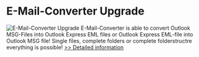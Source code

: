 # E-Mail-Converter Upgrade
![E-Mail-Converter Upgrade](https://mycommerce.akamaized.net/api/pimages/P300276872/BIG/300276872.JPG)
E-Mail-Converter is able to convert Outlook MSG-Files into Outlook Express EML files or Outlook Express EML-file into Outlook MSG file! Single files, complete folders or complete folderstructre everything is possible!
[>> Detailed information](https://secure.shareit.com/shareit/product.html?productid=300276872&affiliateid=200057808)